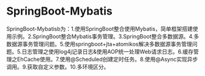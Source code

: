# SpringBoot-Mybatis
SpringBoot-Mybatisb为：1.使用SpringBoot整合使用Mybatis，简单框架搭建使用示例。2.SpringBoot整合Mybatis事务管理。3.SpringBoot整合多数据源。4.多数据源事务管理问题。5.使用springboot+jta+atomikos解决多数据源事务管理问题。5.日志管理之使用log4j记录日志&使用AOP统一处理Web请求日志。6.缓存管理之EhCache使用。7.使用@Scheduled创建定时任务。8.使用@Async实现异步调用。9.获取自定义参数。10.多环境区分。